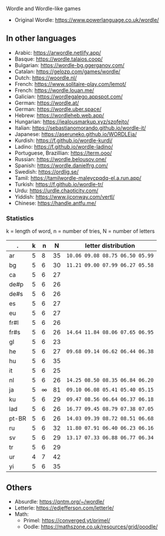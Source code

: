 Wordle and Wordle-like games

- Original Wordle: https://www.powerlanguage.co.uk/wordle/

## In other languages

- Arabic: https://arwordle.netlify.app/
- Basque: https://wordle.talaios.coop/
- Bulgarian: https://wordle-bg.ggerganov.com/
- Catalan: https://gelozp.com/games/wordle/
- Dutch: https://woordle.nl/
- French: https://www.solitaire-play.com/lemot/
- French: https://wordle.louan.me/
- Galician: https://wordlegalego.appspot.com/
- German: https://wordle.at/
- German: https://wordle.uber.space/
- Hebrew: https://wordleheb.web.app/
- Hungarian: https://jealousmarkup.xyz/szofejto/
- Italian: https://sebastianomorando.github.io/wordle-it/
- Japanese: https://aseruneko.github.io/WORDLEja/
- Kurdish: https://f.github.io/wordle-kurdi/
- Ladino: https://f.github.io/wordle-ladino/
- Portuguese, Brazillian: https://term.ooo/
- Russian: https://wordle.belousov.one/
- Spanish: https://wordle.danielfrg.com/
- Swedish: https://ordlig.se/
- Tamil: https://tamilwordle-maleycpqdq-el.a.run.app/
- Turkish: https://f.github.io/wordle-tr/
- Urdu: https://urdle.chaoticity.com/
- Yiddish: https://www.jiconway.com/vertl/
- Chinese: https://handle.antfu.me/

### Statistics

k = length of word, n = number of tries, N = number of letters

 . | k | n | N | letter distribution
---|---|---|---|---
ar | 5 | 8 | 35 | `10.06 09.08 08.75 06.50 05.99`
bg | 5 | 6 | 30 | `11.21 09.00 07.99 06.27 05.58`
ca | 5 | 6 | 27 |
de#p | 5 | 6 | 26 |
de#s | 5 | 6 | 26 |
es | 5 | 6 | 27 |
eu | 5 | 6 | 27 |
fr#l | 5 | 6 | 26 |
fr#s | 5 | 6 | 26 | `14.64 11.84 08.06 07.65 06.95`
gl | 5 | 6 | 23 |
he | 5 | 6 | 27 | `09.68 09.14 06.62 06.44 06.38`
hu | 5 | 6 | 35 |
it | 5 | 6 | 25 |
nl | 5 | 6 | 26 | `14.25 08.50 08.35 06.84 06.20`
ja | 5 | ∞ | 81 | `09.10 06.08 05.41 05.40 05.15`
ku | 5 | 6 | 29 | `09.47 08.56 06.64 06.37 06.18`
lad | 5 | 6 | 26 | `16.77 09.45 08.79 07.38 07.05`
pt-BR | 5 | 6 | 26 | `14.03 09.39 08.72 08.51 06.68`
ru | 5 | 6 | 32 | `11.80 07.91 06.40 06.23 06.16`
sv | 5 | 6 | 29 | `13.17 07.33 06.88 06.77 06.34`
tr | 5 | 6 | 29 |
ur | 4 | 7 | 42 |
yi | 5 | 6 | 35 |

## Others

- Absurdle: https://qntm.org/~/wordle/
- Letterle: https://edjefferson.com/letterle/
- Math:
  - Primel: https://converged.yt/primel/
  - Oodle: https://mathszone.co.uk/resources/grid/ooodle/
